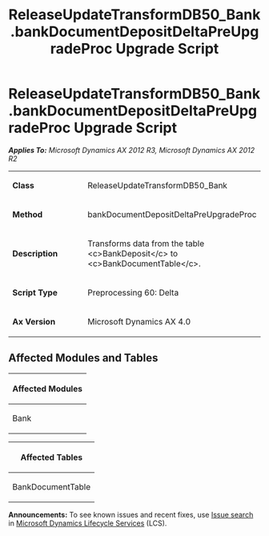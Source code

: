 ﻿---
title: ReleaseUpdateTransformDB50_Bank.bankDocumentDepositDeltaPreUpgradeProc Upgrade Script
TOCTitle: ReleaseUpdateTransformDB50_Bank.bankDocumentDepositDeltaPreUpgradeProc Upgrade Script
ms:assetid: 80274f6d-5162-149c-f826-0ef4f828a3ed
ms:mtpsurl: https://msdn.microsoft.com/en-us/library/JJ685893(v=AX.60)
ms:contentKeyID: 49709346
ms.date: 05/18/2015
mtps_version: v=AX.60
---

# ReleaseUpdateTransformDB50\_Bank.bankDocumentDepositDeltaPreUpgradeProc Upgrade Script 


_**Applies To:** Microsoft Dynamics AX 2012 R3, Microsoft Dynamics AX 2012 R2_

<table>
<colgroup>
<col style="width: 50%" />
<col style="width: 50%" />
</colgroup>
<tbody>
<tr class="odd">
<td><p><strong>Class</strong></p></td>
<td><p>ReleaseUpdateTransformDB50_Bank</p></td>
</tr>
<tr class="even">
<td><p><strong>Method</strong></p></td>
<td><p>bankDocumentDepositDeltaPreUpgradeProc</p></td>
</tr>
<tr class="odd">
<td><p><strong>Description</strong></p></td>
<td><p>Transforms data from the table &lt;c&gt;BankDeposit&lt;/c&gt; to &lt;c&gt;BankDocumentTable&lt;/c&gt;.</p></td>
</tr>
<tr class="even">
<td><p><strong>Script Type</strong></p></td>
<td><p>Preprocessing 60: Delta</p></td>
</tr>
<tr class="odd">
<td><p><strong>Ax Version</strong></p></td>
<td><p>Microsoft Dynamics AX 4.0</p></td>
</tr>
</tbody>
</table>


## Affected Modules and Tables

<table>
<colgroup>
<col style="width: 100%" />
</colgroup>
<thead>
<tr class="header">
<th><p>Affected Modules</p></th>
</tr>
</thead>
<tbody>
<tr class="odd">
<td><p>Bank</p></td>
</tr>
</tbody>
</table>


<table>
<colgroup>
<col style="width: 100%" />
</colgroup>
<thead>
<tr class="header">
<th><p>Affected Tables</p></th>
</tr>
</thead>
<tbody>
<tr class="odd">
<td><p>BankDocumentTable</p></td>
</tr>
</tbody>
</table>

  
**Announcements:** To see known issues and recent fixes, use [Issue search](http://go.microsoft.com/fwlink/?linkid=389258) in [Microsoft Dynamics Lifecycle Services](http://go.microsoft.com/fwlink/?linkid=306505) (LCS).

